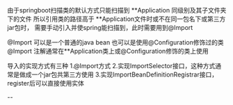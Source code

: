  由于springboot扫描类的默认方式只能扫描到 **Application 同级别及其子文件夹下的文件
 所以引用类的路径高于 **Application文件时或不在同一包名下或第三方jar包时，
 需要手动引入并使spring能扫描到，此时需要用到@Import


 @Import 可以是一个普通的java bean 也可以是使用@Configuration修饰过的类
 @Import 注解通常在**Application类上或@Configuration修饰的类上使用

 <p>
 <p>
 导入的实现方式有三种
 1.@Import方式
 2.实现ImportSelector接口，这种方式通常是做成一个jar包共第三方使用
 3.实现ImportBeanDefinitionRegistrar接口， register后可以直接使用实体

  
  --